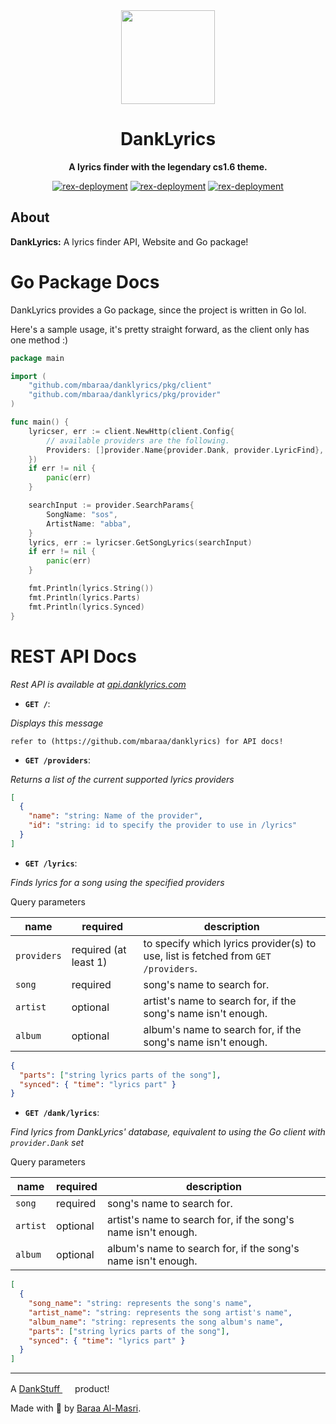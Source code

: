 <div align="center">
  <a href="https://danklyrics.com" target="_blank"><img src="https://danklyrics.com/static/favicon.png" width="150" /></a>

  <h1>DankLyrics</h1>
  <p>
    <strong>A lyrics finder with the legendary cs1.6 theme.</strong>
  </p>
  <p>
    <a href="https://goreportcard.com/report/github.com/mbaraa/danklyrics"><img alt="rex-deployment" src="https://goreportcard.com/badge/github.com/mbaraa/danklyrics"/></a>
    <a href="https://godoc.org/github.com/mbaraa/danklyrics"><img alt="rex-deployment" src="https://godoc.org/github.com/mbaraa/danklyrics?status.png"/></a>
    <a href="https://github.com/mbaraa/danklyrics/actions/workflows/rex-deploy.yml"><img alt="rex-deployment" src="https://github.com/mbaraa/danklyrics/actions/workflows/rex-deploy.yml/badge.svg"/></a>
  </p>
</div>

## About

**DankLyrics:** A lyrics finder API, Website and Go package!

# Go Package Docs

DankLyrics provides a Go package, since the project is written in Go lol.

Here's a sample usage, it's pretty straight forward, as the client only has one method :)

```go
package main

import (
	"github.com/mbaraa/danklyrics/pkg/client"
	"github.com/mbaraa/danklyrics/pkg/provider"
)

func main() {
	lyricser, err := client.NewHttp(client.Config{
        // available providers are the following.
		Providers: []provider.Name{provider.Dank, provider.LyricFind},
	})
	if err != nil {
		panic(err)
	}

	searchInput := provider.SearchParams{
        SongName: "sos",
        ArtistName: "abba",
	}
    lyrics, err := lyricser.GetSongLyrics(searchInput)
	if err != nil {
		panic(err)
	}

    fmt.Println(lyrics.String())
    fmt.Println(lyrics.Parts)
    fmt.Println(lyrics.Synced)
}
```

# REST API Docs

_Rest API is available at [api.danklyrics.com](https://api.danklyrics.com)_

- **`GET /`**:

_Displays this message_

```
refer to (https://github.com/mbaraa/danklyrics) for API docs!
```

- **`GET /providers`**:

_Returns a list of the current supported lyrics providers_

```json
[
  {
    "name": "string: Name of the provider",
    "id": "string: id to specify the provider to use in /lyrics"
  }
]
```

- **`GET /lyrics`**:

_Finds lyrics for a song using the specified providers_

Query parameters

| name        | required              | description                                                                        |
| ----------- | --------------------- | ---------------------------------------------------------------------------------- |
| `providers` | required (at least 1) | to specify which lyrics provider(s) to use, list is fetched from `GET /providers`. |
| `song`      | required              | song's name to search for.                                                         |
| `artist`    | optional              | artist's name to search for, if the song's name isn't enough.                      |
| `album`     | optional              | album's name to search for, if the song's name isn't enough.                       |

```json
{
  "parts": ["string lyrics parts of the song"],
  "synced": { "time": "lyrics part" }
}
```

- **`GET /dank/lyrics`**:

_Find lyrics from DankLyrics' database, equivalent to using the Go client with `provider.Dank` set_

Query parameters

| name     | required | description                                                   |
| -------- | -------- | ------------------------------------------------------------- |
| `song`   | required | song's name to search for.                                    |
| `artist` | optional | artist's name to search for, if the song's name isn't enough. |
| `album`  | optional | album's name to search for, if the song's name isn't enough.  |

```json
[
  {
    "song_name": "string: represents the song's name",
    "artist_name": "string: represents the song artist's name",
    "album_name": "string: represents the song album's name",
    "parts": ["string lyrics parts of the song"],
    "synced": { "time": "lyrics part" }
  }
]
```

---

A [DankStuff <img height="16" width="16" src="https://dankstuff.net/assets/favicon.ico" />](https://dankstuff.net) product!

Made with 🧉 by [Baraa Al-Masri](https://mbaraa.com).
